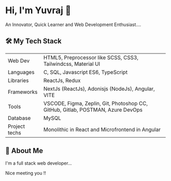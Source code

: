 
# Hi, I'm Yuvraj 👋

An Innovator, Quick Learner and Web Development Enthusiast....
## 🛠 My Tech Stack
 



|              |                                                               |
| ----------------- | ------------------------------------------------------------------ |
| Web Dev | HTML5, Preprocessor like SCSS, CSS3, Tailwindcss, Material UI |
| Languages | C, SQL, Javascript ES6, TypeScript |
| Libraries | ReactJs, Redux |
| Frameworks | NextJs (ReactJs), Adonisjs (NodeJs), Angular, VITE |
| Tools | VSCODE, Figma, Zeplin, Git, Photoshop CC, GitHub, Gitlab, POSTMAN, Azure DevOps |
| Database | MySQL |
|Project techs | Monolithic in React and Microfrontend in Angular |


## 🚀 About Me
I'm a full stack web developer...

Nice meeting you !!

